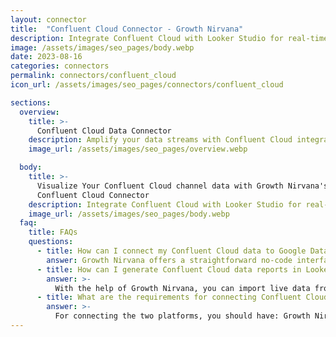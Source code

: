 ```yaml
---
layout: connector
title:  "Confluent Cloud Connector - Growth Nirvana"
description: Integrate Confluent Cloud with Looker Studio for real-time data experiences that fuel rapid decision-making.
image: /assets/images/seo_pages/body.webp
date: 2023-08-16
categories: connectors
permalink: connectors/confluent_cloud
icon_url: /assets/images/seo_pages/connectors/confluent_cloud

sections:
  overview:
    title: >-
      Confluent Cloud Data Connector
    description: Amplify your data streams with Confluent Cloud integration. Seamlessly channel real-time data from Confluent Cloud into Looker Studio's analytical engine, empowering you with immediate insights for data-driven decisions.
    image_url: /assets/images/seo_pages/overview.webp

  body:
    title: >-
      Visualize Your Confluent Cloud channel data with Growth Nirvana's
      Confluent Cloud Connector
    description: Integrate Confluent Cloud with Looker Studio for real-time data experiences that fuel rapid decision-making.
    image_url: /assets/images/seo_pages/body.webp
  faq:
    title: FAQs
    questions:
      - title: How can I connect my Confluent Cloud data to Google Data Studio/Looker Studio?
        answer: Growth Nirvana offers a straightforward no-code interface to connect to Confluent Cloud data sources.
      - title: How can I generate Confluent Cloud data reports in Looker Studio?
        answer: >-
          With the help of Growth Nirvana, you can import live data from Confluent Cloud into Looker Studio. These data can be viewed in charts, tables, and dashboards to generate branded reports that can be shared instantly.
      - title: What are the requirements for connecting Confluent Cloud and Looker Studio?
        answer: >-
          For connecting the two platforms, you should have: Growth Nirvana Account and Confluent Cloud Ads Account
---
```

